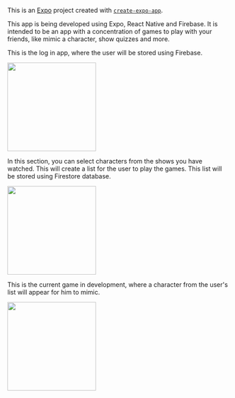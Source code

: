 This is an [Expo](https://expo.dev) project created with [`create-expo-app`](https://www.npmjs.com/package/create-expo-app).

This app is being developed using Expo, React Native and Firebase. It is intended to be an app with a concentration of games to play with your friends, like mimic a character, show quizzes and more.

This is the log in app, where the user will be stored using Firebase.

<img src="https://github.com/user-attachments/assets/f4df7deb-19e1-41b6-b6a2-672ef8d2b5c0" width="200"/>



In this section, you can select characters from the shows you have watched. This will create a list for the user to play the games. This list will be stored using Firestore database.

<img src="https://github.com/user-attachments/assets/4ac16204-5190-4d9d-a936-168b54d73609" width="200"/>



This is the current game in development, where a character from the user's list will appear for him to mimic. 

<img src="https://github.com/user-attachments/assets/60687486-774f-48b3-a76f-8bd067d1366f" width="200"/>
